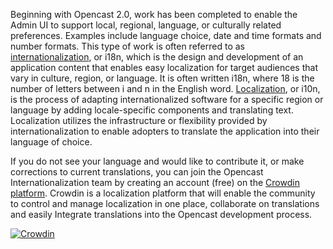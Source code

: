 [1]: http://www.w3.org/International/questions/qa-i18n
[2]: https://en.wikipedia.org/wiki/Internationalization_and_localization
[3]: https://crowdin.com

Beginning with Opencast 2.0, work has been completed to enable the Admin UI to support local, regional, language, or
culturally related preferences. Examples include language choice, date and time formats and number formats. This type of
work is often referred to as [internationalization][1], or i18n, which is the design and development of an application
content that enables easy localization for target audiences that vary in culture, region, or language. It is often
written i18n, where 18 is the number of letters between i and n in the English word. [Localization][2], or i10n, is the
process of adapting internationalized software for a specific region or language by adding locale-specific components
and translating text. Localization utilizes the infrastructure or flexibility provided by internationalization to enable
adopters to translate the application into their language of choice.

If you do not see your language and would like to contribute it, or make corrections to current translations, you can
join the Opencast Internationalization team by creating an account (free) on the [Crowdin platform][3]. Crowdin is a
localization platform that will enable the community to control and manage localization in one place, collaborate on
translations and easily Integrate translations into the Opencast development process.

[![Crowdin](https://d322cqt584bo4o.cloudfront.net/opencast-community/localized.png)](https://crowdin.com/project/opencast-community)
